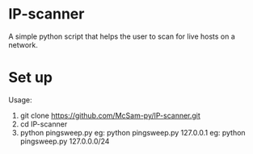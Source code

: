 # IP-scanner
A simple python script that helps the user to scan for live hosts on a network.

# Set up
Usage:
  1. git clone https://github.com/McSam-py/IP-scanner.git
  2. cd IP-scanner
  3. python pingsweep.py <IP address or range>
      eg: python pingsweep.py 127.0.0.1
      eg: python pingsweep.py 127.0.0.0/24
